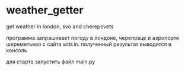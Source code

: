 # weather_getter
get weather in london, svo and cherepovets

программа запрашивает погоду в лондоне, череповце и аэропорте шереметьево с сайта wttr.in.
полученный результат выводится в консоль

для старта запустить файл main.py
